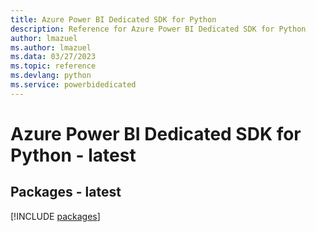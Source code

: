 ```yaml
---
title: Azure Power BI Dedicated SDK for Python
description: Reference for Azure Power BI Dedicated SDK for Python
author: lmazuel
ms.author: lmazuel
ms.data: 03/27/2023
ms.topic: reference
ms.devlang: python
ms.service: powerbidedicated
---
```

# Azure Power BI Dedicated SDK for Python - latest
## Packages - latest
[!INCLUDE [packages](power-bi-dedicated-index.md)]